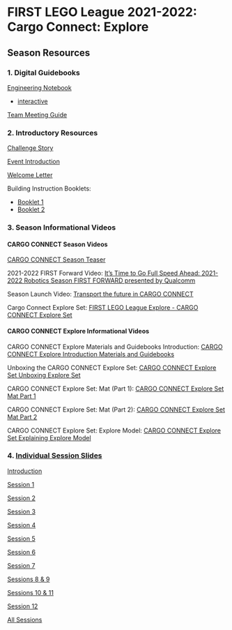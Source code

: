 # FIRST LEGO League 2021-2022: Cargo Connect: Explore


## Season Resources

### 1. Digital Guidebooks

[Engineering Notebook](https://info.firstinspires.org/hubfs/Education_Resources/CARGO%20CONNECT/CARGO%20CONNECT%20Explore%20EN%20updated%20regular.pdf)
- [interactive](https://info.firstinspires.org/hubfs/Education_Resources/CARGO%20CONNECT/CARGO%20CONNECT%20Explore%20EN%20updated%20interactive.pdf)

[Team Meeting Guide](https://info.firstinspires.org/hubfs/Education_Resources/CARGO%20CONNECT/CARGO%20CONNECT%20Explore%20TMG%20updated.pdf)


### 2. Introductory Resources

[Challenge Story](https://firstinspiresst01.blob.core.windows.net/first-forward/fll-explore/fll-explore-cargo-connect-challenge-story.pdf)

[Event Introduction](https://firstinspiresst01.blob.core.windows.net/first-forward/fll-explore/fll-explore-cargo-connect-event-introduction.pdf)

[Welcome Letter](https://firstinspiresst01.blob.core.windows.net/first-forward/fll-explore/fll-explore-cargo-connect-welcome-letter.pdf)

Building Instruction Booklets:
- [Booklet 1](http://firstinspiresst01.blob.core.windows.net/first-forward/fll-explore/fll-explore-cargo-connect-building-instruction-bk1-bi-45817.pdf)
- [Booklet 2](https://firstinspiresst01.blob.core.windows.net/first-forward/fll-explore/fll-explore-cargo-connect-building-instruction-bk2-bi-45817.pdf)


### 3. Season Informational Videos


#### CARGO CONNECT Season Videos

[CARGO CONNECT Season Teaser](https://www.youtube.com/watch?v=zUJ84gO1Z7g)

2021-2022 FIRST Forward Video: [It’s Time to Go Full Speed Ahead: 2021-2022 Robotics Season FIRST FORWARD presented by Qualcomm](https://www.youtube.com/watch?v=_9OvFDkA6qU)

Season Launch Video: [Transport the future in CARGO CONNECT](https://www.youtube.com/watch?v=eJSDHC_9Sxk)

Cargo Connect Explore Set: [FIRST LEGO League Explore - CARGO CONNECT Explore Set](https://www.youtube.com/watch?v=eI4LugXcQTM)


#### CARGO CONNECT Explore Informational Videos

CARGO CONNECT Explore Materials and Guidebooks Introduction: [CARGO CONNECT Explore Introduction Materials and Guidebooks](https://www.youtube.com/watch?v=yRPR_2SKqx4)

Unboxing the CARGO CONNECT Explore Set: [CARGO CONNECT Explore Set Unboxing Explore Set](https://www.youtube.com/watch?v=OsrHH5CebLA)

CARGO CONNECT Explore Set: Mat (Part 1): [CARGO CONNECT Explore Set Mat Part 1](https://www.youtube.com/watch?v=_ujdvnPHhA4)

CARGO CONNECT Explore Set: Mat (Part 2): [CARGO CONNECT Explore Set Mat Part 2](https://www.youtube.com/watch?v=o8IkqqkimOE)

CARGO CONNECT Explore Set: Explore Model: [CARGO CONNECT Explore Set Explaining Explore Model](https://www.youtube.com/watch?v=3p0DDLM9tgs)


### 4. [Individual Session Slides](https://drive.google.com/drive/folders/13Dnl9VrOAl_RtDvDkb_XmhOuPicxB4pA)

[Introduction](https://docs.google.com/presentation/d/119bLlqOlmze50WALFoV1P-UovcR3XlD7gY6rTOmMXgw)

[Session 1](https://docs.google.com/presentation/d/1rcycyvIpLL0drGpMIZwZvLVk0x6Jw29EXbkraF-oE1c)

[Session 2](https://docs.google.com/presentation/d/1VSK86Mg618PZf0U-UMHMmqPkJnXR6y5wgUrMLfmSm_Y)

[Session 3](https://docs.google.com/presentation/d/1pgJJGx5qs2l86xgxgoUv3mq-EIyX8ZmpWjPTmeDSW7w)

[Session 4](https://docs.google.com/presentation/d/1Ik7gkjdYkwq3gDYH4lIwNjAq8MEQMMWuUDCyQtua1kM)

[Session 5](https://docs.google.com/presentation/d/18auXl5tX_A_jGxNjWR63cCmZprm8iGnyLRIq6yF_fHI)

[Session 6](https://docs.google.com/presentation/d/1DGREksnPFlKDtuUdHZnFxoDzFJOSkBar6bqWy1WXnAE)

[Session 7](https://docs.google.com/presentation/d/1uyRlYj6XiW1IVYDOWLwvnzHSyJSOE3WeRw6edwxqYIQ)

[Sessions 8 & 9](https://docs.google.com/presentation/d/1IhhbguVgDoCIzpgvr_ft2iWL0hZRWMcxcvJXBzYN5-U)

[Sessions 10 & 11](https://docs.google.com/presentation/d/1sFVBSh5u7wXoSDdGWzOLs74qN4XlGxqlpYDHDY_sGEk)

[Session 12](https://docs.google.com/presentation/d/1xljjtnvM-ynsnwxlJfZYaWxjGP51TjVH_zA8ixxjG9Q)

[All Sessions](https://bit.ly/3ymOiV1)
